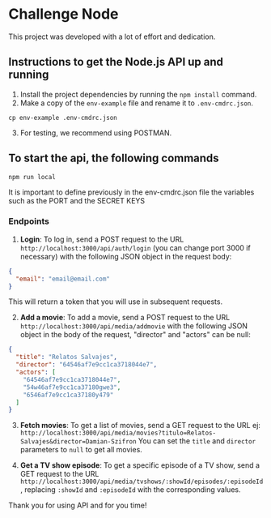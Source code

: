 # Challenge Node

This project was developed with a lot of effort and dedication.

## Instructions to get the Node.js API up and running

1. Install the project dependencies by running the `npm install` command.
2. Make a copy of the `env-example` file and rename it to `.env-cmdrc.json`.

`cp env-example .env-cmdrc.json` 

3. For testing, we recommend using POSTMAN.

## To start the api, the following commands
`npm run local`

It is important to define previously in the env-cmdrc.json file the variables such as the PORT and the SECRET KEYS

### Endpoints

1. **Login**: To log in, send a POST request to the URL `http://localhost:3000/api/auth/login` (you can change port 3000 if necessary) with the following JSON object in the request body:

```json
{
  "email": "email@email.com"
}
```

This will return a token that you will use in subsequent requests.

2. **Add a movie**: To add a movie, send a POST request to the URL `http://localhost:3000/api/media/addmovie` with the following JSON object in the body of the request, "director" and "actors" can be null:

```json
{
  "title": "Relatos Salvajes",
  "director": "64546af7e9cc1ca3718044e7",
  "actors": [
    "64546af7e9cc1ca3718044e7",
    "54w46af7e9cc1ca37180gwe3",
    "6546af7e9cc1ca37180y479"
  ]
}
```

3. **Fetch movies**: To get a list of movies, send a GET request to the URL ej:
 `http://localhost:3000/api/media/movies?titulo=Relatos-Salvajes&director=Damian-Szifron`
 You can set the `title` and `director` parameters to `null` to get all movies.

4. **Get a TV show episode**: To get a specific episode of a TV show, send a GET request to the URL `http://localhost:3000/api/media/tvshows/:showId/episodes/:episodeId`,
replacing `:showId` and `:episodeId` with the corresponding values.

Thank you for using API and for you time!
